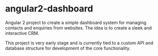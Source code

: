 # angular2-dashboard
Angular 2 project to create a simple dashboard system for managing contacts and enquiries from websites. The idea is to create a sleek and interactive CRM.

This project is very early stage and is currently tied to a custom API and database structure for development of the core functionality.
